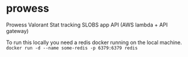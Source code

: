 # prowess
Prowess Valorant Stat tracking SLOBS app API (AWS lambda + API gateway)

To run this locally you need a redis docker running on the local machine.
`docker run -d --name some-redis -p 6379:6379 redis`
